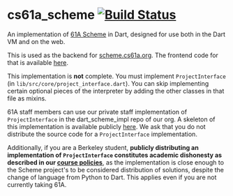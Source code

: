 # cs61a_scheme [![Build Status](https://travis-ci.org/Cal-CS-61A-Staff/dart_scheme.svg?branch=master)](https://travis-ci.org/Cal-CS-61A-Staff/dart_scheme)

An implementation of [61A Scheme][spec] in Dart, designed for use both in the
Dart VM and on the web.

This is used as the backend for [scheme.cs61a.org][web]. The frontend code for
that is available [here][frontend].

This implementation is **not** complete. You must implement
`ProjectInterface` (in `lib/src/core/project_interface.dart`). You can skip
implementing certain optional pieces of the interpreter by adding the other
classes in that file as mixins.

61A staff members can use our private staff implementation of `ProjectInterface`
in the dart_scheme_impl repo of our org. A skeleton of this implementation is
available publicly [here][skeleton]. We ask that you do not distribute the
source code for a `ProjectInterface` implementation.

Additionally, if you are a Berkeley student, **publicly distributing an
implementation of `ProjectInterface` constitutes academic dishonesty as
described in our [course policies][policy]**, as the implementation is close
enough to the Scheme project's to be considered distribution of solutions,
despite the change of language from Python to Dart. This applies even if you are
not currently taking 61A.


[policy]: https://cs61a.org/articles/about.html
[frontend]: https://github.com/Cal-CS-61A-Staff/scheme_web_interpreter
[spec]: https://cs61a.org/articles/scheme-spec.html
[web]: https://scheme.cs61a.org
[skeleton]: https://github.com/jathak/scheme_impl_skeleton
